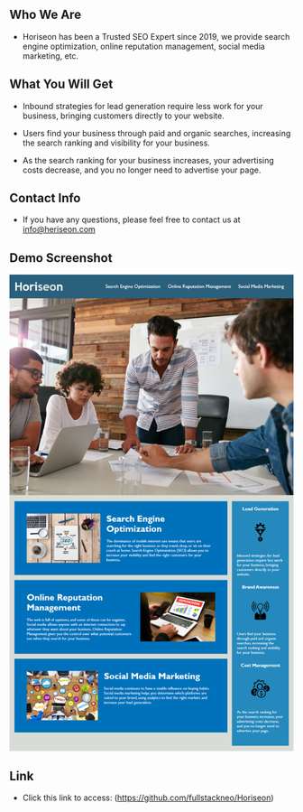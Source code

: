 ## Who We Are

* Horiseon has been a Trusted SEO Expert since 2019, we provide search engine optimization, online reputation management, social media marketing, etc.

## What You Will Get

* Inbound strategies for lead generation require less work for your business, bringing customers directly to your website.

* Users find your business through paid and organic searches, increasing the search ranking and visibility for your business.

* As the search ranking for your business increases, your advertising costs decrease, and you no longer need to advertise your page.

## Contact Info

* If you have any questions, please feel free to contact us at info@heriseon.com


## Demo Screenshot
![image](https://github.com/fullstackneo/Horiseon/blob/main/screenshot/demo.png)


## Link
* Click this link to access: (https://github.com/fullstackneo/Horiseon)
